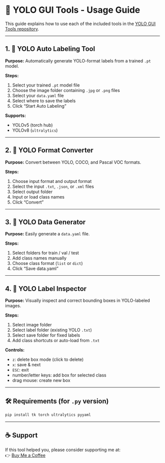 # 📘 YOLO GUI Tools - Usage Guide

This guide explains how to use each of the included tools in the [YOLO GUI Tools repository](https://github.com/Rooomx1/yolo-gui-tools).

---

## 1. 🔹 YOLO Auto Labeling Tool

**Purpose:** Automatically generate YOLO-format labels from a trained `.pt` model.

**Steps:**
1. Select your trained `.pt` model file
2. Choose the image folder containing `.jpg` or `.png` files
3. Select your `data.yaml` file
4. Select where to save the labels
5. Click “Start Auto Labeling”

**Supports:**
- YOLOv5 (torch hub)
- YOLOv8 (`ultralytics`)

---

## 2. 🔹 YOLO Format Converter

**Purpose:** Convert between YOLO, COCO, and Pascal VOC formats.

**Steps:**
1. Choose input format and output format
2. Select the input `.txt`, `.json`, or `.xml` files
3. Select output folder
4. Input or load class names
5. Click “Convert”

---

## 3. 🔹 YOLO Data Generator

**Purpose:** Easily generate a `data.yaml` file.

**Steps:**
1. Select folders for train / val / test
2. Add class names manually
3. Choose class format (`list` or `dict`)
4. Click “Save data.yaml”

---

## 4. 🔹 YOLO Label Inspector

**Purpose:** Visually inspect and correct bounding boxes in YOLO-labeled images.

**Steps:**
1. Select image folder
2. Select label folder (existing YOLO `.txt`)
3. Select save folder for fixed labels
4. Add class shortcuts or auto-load from `.txt`

**Controls:**
- `z`: delete box mode (click to delete)
- `x`: save & next
- `ESC`: exit
- number/letter keys: add box for selected class
- drag mouse: create new box

---

## 🛠 Requirements (for `.py` version)

```bash
pip install tk torch ultralytics pyyaml
```

---

## ☕ Support

If this tool helped you, please consider supporting me at:  
👉 [Buy Me a Coffee](https://www.buymeacoffee.com/ctpjszzangf)